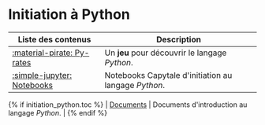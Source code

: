 # Initiation à Python

| Liste des contenus                              | Description                         |
| ----------------------------------------------- | ----------------------------------- |
| [:material-pirate: Py-rates](https://py-rates.org/) | Un **jeu** pour découvrir le langage *Python*. |
| [:simple-jupyter: Notebooks](notebooks.md) | Notebooks Capytale d'initiation au langage *Python*. |
{% if initiation_python.toc %}
| [Documents](documents.md) | Documents d'introduction au langage *Python*. |
{% endif %}